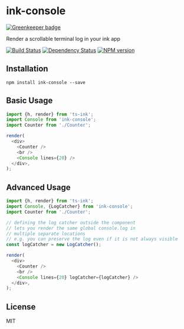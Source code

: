 # ink-console

[![Greenkeeper badge](https://badges.greenkeeper.io/ForbesLindesay/ink-console.svg)](https://greenkeeper.io/)

Render a scrollable terminal log in your ink app

[![Build Status](https://img.shields.io/travis/ForbesLindesay/ink-console/master.svg)](https://travis-ci.org/ForbesLindesay/ink-console)
[![Dependency Status](https://img.shields.io/david/ForbesLindesay/ink-console/master.svg)](http://david-dm.org/ForbesLindesay/ink-console)
[![NPM version](https://img.shields.io/npm/v/ink-console.svg)](https://www.npmjs.org/package/ink-console)

## Installation

```
npm install ink-console --save
```

## Basic Usage

```js
import {h, render} from 'ts-ink';
import Console from 'ink-console';
import Counter from './Counter';

render(
  <div>
    <Counter />
    <br />
    <Console lines={20} />
  </div>,
);
```

## Advanced Usage

```js
import {h, render} from 'ts-ink';
import Console, {LogCatcher} from 'ink-console';
import Counter from './Counter';

// defining the log catcher outside the component
// lets you render the same global console.log in
// multiple separate locations
// e.g. you can preserve the log even if it is not always visible
const logCatcher = new LogCatcher();

render(
  <div>
    <Counter />
    <br />
    <Console lines={20} logCatcher={logCatcher} />
  </div>,
);
```

## License

MIT
